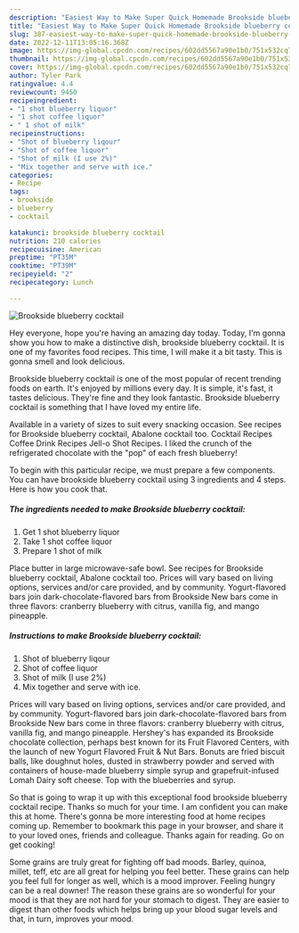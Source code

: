 ```yaml
---
description: "Easiest Way to Make Super Quick Homemade Brookside blueberry cocktail"
title: "Easiest Way to Make Super Quick Homemade Brookside blueberry cocktail"
slug: 387-easiest-way-to-make-super-quick-homemade-brookside-blueberry-cocktail
date: 2022-12-11T13:05:16.368Z
image: https://img-global.cpcdn.com/recipes/602dd5567a90e1b0/751x532cq70/brookside-blueberry-cocktail-recipe-main-photo.jpg
thumbnail: https://img-global.cpcdn.com/recipes/602dd5567a90e1b0/751x532cq70/brookside-blueberry-cocktail-recipe-main-photo.jpg
cover: https://img-global.cpcdn.com/recipes/602dd5567a90e1b0/751x532cq70/brookside-blueberry-cocktail-recipe-main-photo.jpg
author: Tyler Park
ratingvalue: 4.4
reviewcount: 9450
recipeingredient:
- "1 shot blueberry liquor"
- "1 shot coffee liquor"
- " 1 shot of milk"
recipeinstructions:
- "Shot of blueberry liqour"
- "Shot of coffee liquor"
- "Shot of milk (I use 2%)"
- "Mix together and serve with ice."
categories:
- Recipe
tags:
- brookside
- blueberry
- cocktail

katakunci: brookside blueberry cocktail 
nutrition: 210 calories
recipecuisine: American
preptime: "PT35M"
cooktime: "PT39M"
recipeyield: "2"
recipecategory: Lunch

---
```



![Brookside blueberry cocktail](https://img-global.cpcdn.com/recipes/602dd5567a90e1b0/751x532cq70/brookside-blueberry-cocktail-recipe-main-photo.jpg)

Hey everyone, hope you're having an amazing day today. Today, I'm gonna show you how to make a distinctive dish, brookside blueberry cocktail. It is one of my favorites food recipes. This time, I will make it a bit tasty. This is gonna smell and look delicious.

Brookside blueberry cocktail is one of the most popular of recent trending foods on earth. It's enjoyed by millions every day. It is simple, it's fast, it tastes delicious. They're fine and they look fantastic. Brookside blueberry cocktail is something that I have loved my entire life.

Available in a variety of sizes to suit every snacking occasion. See recipes for Brookside blueberry cocktail, Abalone cocktail too. Cocktail Recipes Coffee Drink Recipes Jell-o Shot Recipes. I liked the crunch of the refrigerated chocolate with the &#34;pop&#34; of each fresh blueberry!


To begin with this particular recipe, we must prepare a few components. You can have brookside blueberry cocktail using 3 ingredients and 4 steps. Here is how you cook that.

<!--inarticleads1-->

##### The ingredients needed to make Brookside blueberry cocktail:

1. Get 1 shot blueberry liquor
1. Take 1 shot coffee liquor
1. Prepare  1 shot of milk


Place butter in large microwave-safe bowl. See recipes for Brookside blueberry cocktail, Abalone cocktail too. Prices will vary based on living options, services and/or care provided, and by community. Yogurt-flavored bars join dark-chocolate-flavored bars from Brookside New bars come in three flavors: cranberry blueberry with citrus, vanilla fig, and mango pineapple. 

<!--inarticleads2-->

##### Instructions to make Brookside blueberry cocktail:

1. Shot of blueberry liqour
1. Shot of coffee liquor
1. Shot of milk (I use 2%)
1. Mix together and serve with ice.


Prices will vary based on living options, services and/or care provided, and by community. Yogurt-flavored bars join dark-chocolate-flavored bars from Brookside New bars come in three flavors: cranberry blueberry with citrus, vanilla fig, and mango pineapple. Hershey&#39;s has expanded its Brookside chocolate collection, perhaps best known for its Fruit Flavored Centers, with the launch of new Yogurt Flavored Fruit &amp; Nut Bars. Bonuts are fried biscuit balls, like doughnut holes, dusted in strawberry powder and served with containers of house-made blueberry simple syrup and grapefruit-infused Lomah Dairy soft cheese. Top with the blueberries and syrup. 

So that is going to wrap it up with this exceptional food brookside blueberry cocktail recipe. Thanks so much for your time. I am confident you can make this at home. There's gonna be more interesting food at home recipes coming up. Remember to bookmark this page in your browser, and share it to your loved ones, friends and colleague. Thanks again for reading. Go on get cooking!

Some grains are truly great for fighting off bad moods. Barley, quinoa, millet, teff, etc are all great for helping you feel better. These grains can help you feel full for longer as well, which is a mood improver. Feeling hungry can be a real downer! The reason these grains are so wonderful for your mood is that they are not hard for your stomach to digest. They are easier to digest than other foods which helps bring up your blood sugar levels and that, in turn, improves your mood.
